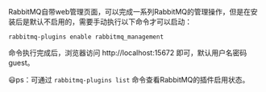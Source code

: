 RabbitMQ自带web管理页面，可以完成一系列RabbitMQ的管理操作，但是在安装后是默认不启用的，需要手动执行以下命令才可以启动：

```
rabbitmq-plugins enable rabbitmq_management
```




命令执行完成后，浏览器访问 http://localhost:15672 即可，默认用户名密码 guest。



:smiley:ps：可通过 `rabbitmq-plugins list` 命令查看RabbitMQ的插件启用状态。

